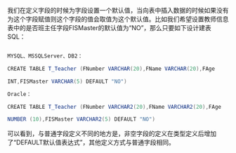 我们在定义字段的时候为字段设置一个默认值，当向表中插入数据的时候如果没有为这个字段赋值则这个字段的值会取值为这个默认值。比如我们希望设置教师信息表中的是否班主任字段FISMaster的默认值为“NO”，那么只要如下设计建表SQL：
```java  
MYSQL、MSSQLServer、DB2：
CREATE TABLE T_Teacher (FNumber VARCHAR(20),FName VARCHAR(20),FAge
INT,FISMaster VARCHAR(5) DEFAULT "NO")
Oracle：
CREATE TABLE T_Teacher (FNumber VARCHAR2(20),FName VARCHAR2(20),FAge
NUMBER (10),FISMaster VARCHAR2(5) DEFAULT "NO")
```
可以看到，与普通字段定义不同的地方是，非空字段的定义在类型定义后增加了“DEFAULT默认值表达式”，其他定义方式与普通字段相同。